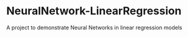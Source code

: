 # NeuralNetwork-LinearRegression
A project to demonstrate Neural Networks in linear regression models
